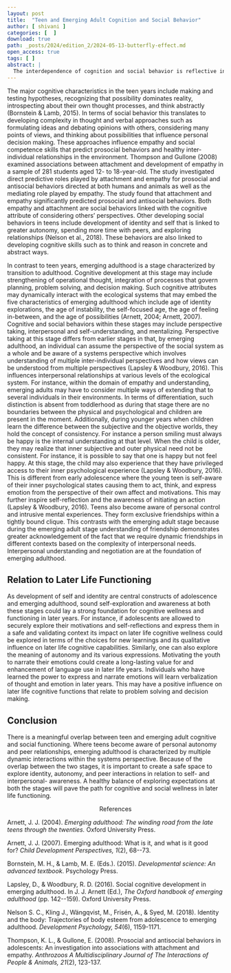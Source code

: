 ```yaml
---
layout: post
title:  "Teen and Emerging Adult Cognition and Social Behavior"
author: [ shivani ]
categories: [  ]
download: true
path: _posts/2024/edition_2/2024-05-13-butterfly-effect.md
open_access: true
tags: [ ]
abstract: |
  The interdependence of cognition and social behavior is reflective in every stage of human development. From the innate perspective, the development of cognitive domain is a function of cortical development and sensory systems. The relational developmental perspective however would suggest that the development of cognition is a function of the dynamic exchanges across various ecological systems (Bornstein & Lamb, 2015). Both perspectives converge on the view that intra- and inter- individual systemic interactions create an impact on cognitive development. As cognitive development involves changes in the way information is represented, intra- and inter- individual interactions have the capacity to influence social behaviors in various environments. In the human developmental spectrum, each development stage is characterized by distinct and intersecting behaviors. The purpose of this paper is to compare teen and emerging adult cognition and social behavior to that of other stages of life and then draw upon its relation to later life functioning.
---
```


The major cognitive characteristics in the teen years include making and testing hypotheses, recognizing that possibility dominates reality, introspecting about their own thought processes, and think abstractly (Bornstein & Lamb, 2015). In terms of social behavior this translates to developing complexity in thought and verbal approaches such as formulating ideas and debating opinions with others, considering many points of views, and thinking about possibilities that influence personal decision making. These approaches influence empathy and social competence skills that predict prosocial behaviors and healthy inter-individual relationships in the environment. Thompson and Gullone (2008) examined associations between attachment and development of empathy in a sample of 281 students aged 12- to 18-year-old. The study investigated direct predictive roles played by attachment and empathy for prosocial and antisocial behaviors directed at both humans and animals as well as the mediating role played by empathy. The study found that attachment and empathy significantly predicted prosocial and antisocial behaviors. Both empathy and attachment are social behaviors linked with the cognitive attribute of considering others’ perspectives. Other developing social behaviors in teens include development of identity and self that is linked to greater autonomy, spending more time with peers, and exploring relationships (Nelson et al., 2018). These behaviors are also linked to developing cognitive skills such as to think and reason in concrete and abstract ways.  

In contrast to teen years, emerging adulthood is a stage characterized by transition to adulthood. Cognitive development at this stage may include strengthening of operational thought, integration of processes that govern planning, problem solving, and decision making. Such cognitive attributes may dynamically interact with the ecological systems that may embed the five characteristics of emerging adulthood which include age of identity explorations, the age of instability, the self-focused age, the age of feeling in-between, and the age of possibilities (Arnett, 2004; Arnett, 2007). Cognitive and social behaviors within these stages may include perspective taking, interpersonal and self-understanding, and mentalizing. Perspective taking at this stage differs from earlier stages in that, by emerging adulthood, an individual can assume the perspective of the social system as a whole and be aware of a systems perspective which involves understanding of multiple inter-individual perspectives and how views can be understood from multiple perspectives (Lapsley & Woodbury, 2016). This influences interpersonal relationships at various levels of the ecological system. For instance, within the domain of empathy and understanding, emerging adults may have to consider multiple ways of extending that to several individuals in their environments. In terms of differentiation, such distinction is absent from toddlerhood as during that stage there are no boundaries between the physical and psychological and children are present in the moment. Additionally, during younger years when children learn the difference between the subjective and the objective worlds, they hold the concept of consistency. For instance a person smiling must always be happy is the internal understanding at that level. When the child is older, they may realize that inner subjective and outer physical need not be consistent. For instance, it is possible to say that one is happy but not feel happy. At this stage, the child may also experience that they have privileged access to their inner psychological experience (Lapsley & Woodbury, 2016). This is different from early adolescence where the young teen is self-aware of their inner psychological states causing them to act, think, and express emotion from the perspective of their own affect and motivations. This may further inspire self-reflection and the awareness of initiating an action (Lapsley & Woodbury, 2016). Teens also become aware of personal control and intrusive mental experiences. They form exclusive friendships within a tightly bound clique.  This contrasts with the emerging adult stage because during the emerging adult stage understanding of friendship demonstrates greater acknowledgement of the fact that we require dynamic friendships in different contexts based on the complexity of interpersonal needs. Interpersonal understanding and negotiation are at the foundation of emerging adulthood.

## Relation to Later Life Functioning

As development of self and identity are central constructs of adolescence and emerging adulthood, sound self-exploration and awareness at both these stages could lay a strong foundation for cognitive wellness and functioning in later years.  For instance, if adolescents are allowed to securely explore their motivations and self-reflections and express them in a safe and validating context its impact on later life cognitive wellness could be explored in terms of the choices for new learnings and its qualitative influence on later life cognitive capabilities. Similarly, one can also explore the meaning of autonomy and its various expressions. Motivating the youth to narrate their emotions could create a long-lasting value for and enhancement of language use in later life years. Individuals who have learned the power to express and narrate emotions will learn verbalization of thought and emotion in later years. This may have a positive influence on later life cognitive functions that relate to problem solving and decision making. 

## Conclusion

There is a meaningful overlap between teen and emerging adult cognitive and social functioning. Where teens become aware of personal autonomy and peer relationships, emerging adulthood is characterized by multiple dynamic interactions within the systems perspective. Because of the overlap between the two stages, it is important to create a safe space to explore identity, autonomy, and peer interactions in relation to self- and interpersonal- awareness. A healthy balance of exploring expectations at both the stages will pave the path for cognitive and social wellness in later life functioning.

<center id="references">References</center> 

Arnett, J. J. (2004). *Emerging adulthood: The winding road from the late teens through the twenties.* Oxford University Press.

Arnett, J. J. (2007). Emerging adulthood: What is it, and what is it good for? *Child Development Perspectives, 1*(2), 68--73.

Bornstein, M. H., & Lamb, M. E. (Eds.). (2015). *Developmental science: An advanced textbook*. Psychology Press.

Lapsley, D., & Woodbury, R. D. (2016). Social cognitive development in emerging adulthood. In J. J. Arnett (Ed.), *The Oxford handbook of emerging adulthood* (pp. 142--159). Oxford University Press.

Nelson S. C., Kling J., Wängqvist, M., Frisén, A., & Syed, M. (2018). Identity and the body: Trajectories of body esteem from adolescence to emerging adulthood. *Development Psychology, 54*(6), 1159-1171.

Thompson, K. L., & Gullone, E. (2008). Prosocial and antisocial behaviors in adolescents: An investigation into associations with attachment and empathy. *Anthrozoos A Multidisciplinary Journal of The Interactions of People & Animals, 21*(2), 123-137.
